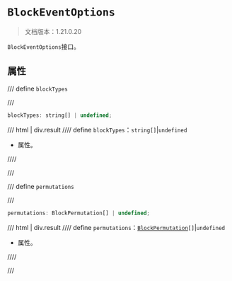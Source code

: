 # `BlockEventOptions`

> 文档版本：1.21.0.20

`BlockEventOptions`接口。

## 属性

/// define
`blockTypes`


///

```js
blockTypes: string[] | undefined;
```

/// html | div.result
//// define
`blockTypes`：`string[]`|`undefined`

- 属性。


////

///


/// define
`permutations`


///

```js
permutations: BlockPermutation[] | undefined;
```

/// html | div.result
//// define
`permutations`：<code><a href="../blockpermutation/">BlockPermutation</a>[]</code>|`undefined`

- 属性。


////

///

